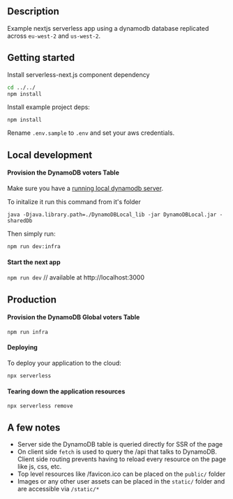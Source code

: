 ## Description

Example nextjs serverless app using a dynamodb database replicated across `eu-west-2` and `us-west-2`.

## Getting started

Install serverless-next.js component dependency

```bash
cd ../../
npm install
```

Install example project deps:

`npm install`

Rename `.env.sample` to `.env` and set your aws credentials.

## Local development

#### Provision the DynamoDB voters Table

Make sure you have a [running local dynamodb server](https://docs.aws.amazon.com/amazondynamodb/latest/developerguide/DynamoDBLocal.html).

To initalize it run this command from it's folder

`java -Djava.library.path=./DynamoDBLocal_lib -jar DynamoDBLocal.jar -sharedDb`

Then simply run:

`npm run dev:infra`

#### Start the next app

`npm run dev`
// available at http://localhost:3000

## Production

#### Provision the DynamoDB Global voters Table

`npm run infra`

#### Deploying

To deploy your application to the cloud:

`npx serverless`

#### Tearing down the application resources

`npx serverless remove`

## A few notes

- Server side the DynamoDB table is queried directly for SSR of the page
- On client side `fetch` is used to query the /api that talks to DynamoDB. Client side routing prevents having to reload every resource on the page like js, css, etc.
- Top level resources like /favicon.ico can be placed on the `public/` folder
- Images or any other user assets can be placed in the `static/` folder and are accessible via `/static/*`
